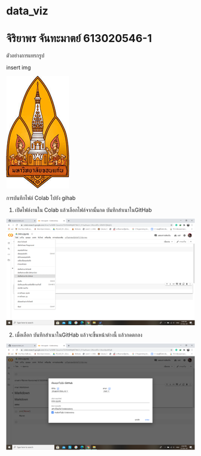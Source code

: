 # data_viz
# จิริยาพร จันทะมาตย์ 613020546-1

ตัวอย่างการแทรกรูป

insert img

![README](kkulog.jfif)


การบันทึกไฟล์ Colab ไปยัง gihab
1. เปิดไฟล์งานใน Colab แล้วเลือกไฟล์จากนั้นกด บันทึกสำเนาในGitHab

![README](ขั้นตอนที่1.png)

2. เมื่อเลือก บันทึกสำเนาในGitHab แล้วจะขึ้นหน้าต่างนี้ แล้วกดตกลง

![README](ขั้นตอนที่2.png)
